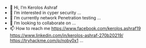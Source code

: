 - 👋 Hi, I’m Kerolos Ashraf
- 👀 I’m interested in cyper security ...
- 🌱 I’m currently network Penetration testing ...
- 💞️ I’m looking to collaborate on ...
- 📫 How to reach me https://www.facebook.com/kerolos.ashraf19 https://www.linkedin.com/in/kerolos-ashraf-270b20219/ https://tryhackme.com/p/noby0x1 ...

<!---
Elnoby0x1/Elnoby0x1 is a ✨ special ✨ repository because its `README.md` (this file) appears on your GitHub profile.
You can click the Preview link to take a look at your changes.
--->
